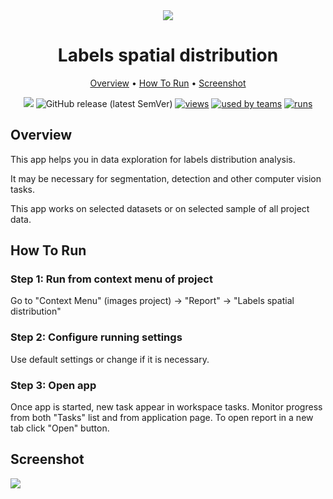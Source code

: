<div align="center" markdown> 

<img src="https://i.imgur.com/MGi3NXG.jpg"/>

# Labels spatial distribution
  
<p align="center">

  <a href="#overview">Overview</a> •
  <a href="#How-To-Run">How To Run</a> •
  <a href="#Explanation">Screenshot</a>
</p>

[![](https://img.shields.io/badge/slack-chat-green.svg?logo=slack)](https://supervise.ly/slack) 
![GitHub release (latest SemVer)](https://img.shields.io/github/v/release/supervisely-ecosystem/labels-spatial-distribution)
[![views](https://app.supervise.ly/public/api/v3/ecosystem.counters?repo=supervisely-ecosystem/labels-spatial-distribution&counter=views&label=views&123)](https://supervise.ly)
[![used by teams](https://app.supervise.ly/public/api/v3/ecosystem.counters?repo=supervisely-ecosystem/labels-spatial-distribution&counter=downloads&label=used%20by%20teams&123)](https://supervise.ly)
[![runs](https://app.supervise.ly/public/api/v3/ecosystem.counters?repo=supervisely-ecosystem/labels-spatial-distribution&counter=runs&label=runs&123)](https://supervise.ly)

</div>

## Overview 

This app helps you in data exploration for labels distribution analysis. 

It may be necessary for segmentation, detection and other computer vision tasks.

This app works on selected datasets or on selected sample of all project data.

## How To Run

### Step 1: Run from context menu of project

Go to "Context Menu" (images project) -> "Report" -> "Labels spatial distribution"

### Step 2: Configure running settings

Use default settings or change if it is necessary.

### Step 3:  Open app

Once app is started, new task appear in workspace tasks. Monitor progress from both "Tasks" list and from application page. To open report in a new tab click "Open" button. 

## Screenshot

<img src="https://i.imgur.com/G2hWaGf.png"/>